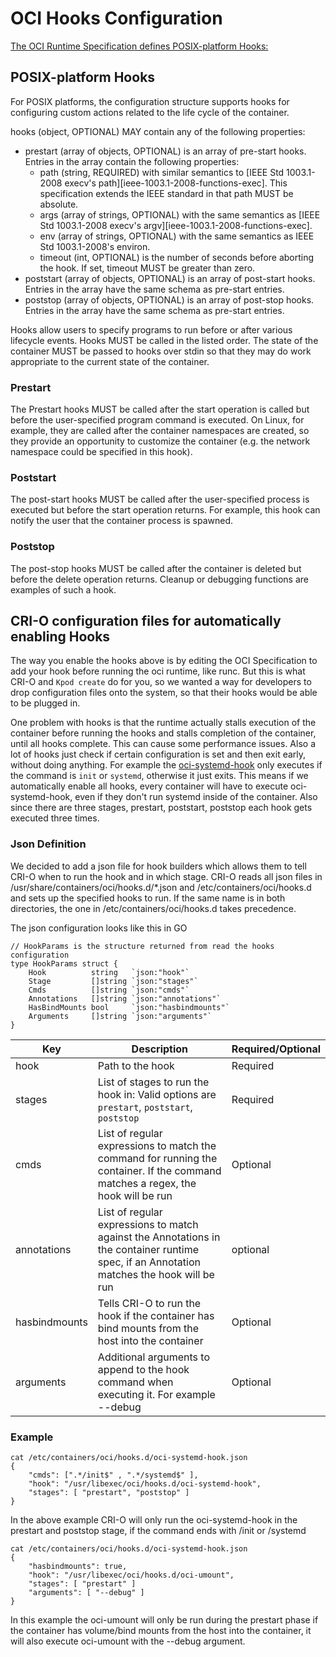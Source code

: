 # OCI Hooks Configuration

[The OCI Runtime Specification defines POSIX-platform Hooks:](
https://github.com/opencontainers/runtime-spec/blob/master/config.md#posix-platform-hooks)

## POSIX-platform Hooks

For POSIX platforms, the configuration structure supports hooks for configuring custom actions related to the life cycle of the container.

hooks (object, OPTIONAL) MAY contain any of the following properties:

 *  prestart (array of objects, OPTIONAL) is an array of pre-start hooks. Entries in the array contain the following properties:
    * path (string, REQUIRED) with similar semantics to [IEEE Std 1003.1-2008 execv's path][ieee-1003.1-2008-functions-exec]. This specification extends the IEEE standard in that path MUST be absolute.
    * args (array of strings, OPTIONAL) with the same semantics as [IEEE Std 1003.1-2008 execv's argv][ieee-1003.1-2008-functions-exec].
    * env (array of strings, OPTIONAL) with the same semantics as IEEE Std 1003.1-2008's environ.
    * timeout (int, OPTIONAL) is the number of seconds before aborting the hook. If set, timeout MUST be greater than zero.
 * poststart (array of objects, OPTIONAL) is an array of post-start hooks. Entries in the array have the same schema as pre-start entries.
 * poststop (array of objects, OPTIONAL) is an array of post-stop hooks. Entries in the array have the same schema as pre-start entries.

Hooks allow users to specify programs to run before or after various lifecycle events. Hooks MUST be called in the listed order. The state of the container MUST be passed to hooks over stdin so that they may do work appropriate to the current state of the container.

### Prestart

The Prestart hooks MUST be called after the start operation is called but before the user-specified program command is executed. On Linux, for example, they are called after the container namespaces are created, so they provide an opportunity to customize the container (e.g. the network namespace could be specified in this hook).

### Poststart

The post-start hooks MUST be called after the user-specified process is executed but before the start operation returns. For example, this hook can notify the user that the container process is spawned.

### Poststop

The post-stop hooks MUST be called after the container is deleted but before the delete operation returns. Cleanup or debugging functions are examples of such a hook.

## CRI-O configuration files for automatically enabling Hooks

The way you enable the hooks above is by editing the OCI Specification to add your hook before running the oci runtime, like runc.  But this is what CRI-O and `Kpod create` do for you, so we wanted a way for developers to drop configuration files onto the system, so that their hooks would be able to be plugged in.

One problem with hooks is that the runtime actually stalls execution of the container before running the hooks and stalls completion of the container, until all hooks complete.  This can cause some performance issues.  Also a lot of hooks just check if certain configuration is set and then exit early, without doing anything.  For example the [oci-systemd-hook](https://github.com/projectatomic/oci-systemd-hook) only executes if the command is `init` or `systemd`, otherwise it just exits.  This means if we automatically enable all hooks, every container will have to execute oci-systemd-hook, even if they don't run systemd inside of the container.   Also since there are three stages, prestart, poststart, poststop each hook gets executed three times.



### Json Definition

We decided to add a json file for hook builders which allows them to tell CRI-O when to run the hook and in which stage.
CRI-O reads all json files in /usr/share/containers/oci/hooks.d/*.json and /etc/containers/oci/hooks.d and sets up the specified hooks to run.  If the same name is in both directories, the one in /etc/containers/oci/hooks.d takes precedence.

The json configuration looks like this in GO
```
// HookParams is the structure returned from read the hooks configuration
type HookParams struct {
	Hook          string   `json:"hook"`
	Stage         []string `json:"stages"`
	Cmds          []string `json:"cmds"`
	Annotations   []string `json:"annotations"`
	HasBindMounts bool     `json:"hasbindmounts"`
	Arguments     []string `json:"arguments"`
}
```

| Key    | Description                                                                                                                        | Required/Optional |
| ------ |----------------------------------------------------------------------------------------------------------------------------------- | -------- |
| hook   | Path to the hook                                                                                                                   | Required |
| stages | List of stages to run the hook in: Valid options are `prestart`, `poststart`, `poststop`                                           | Required |
| cmds   | List of regular expressions to match the command for running the container.  If the command matches a regex, the hook will be run  | Optional |
| annotations | List of regular expressions to match against the Annotations in the container runtime spec, if an Annotation matches the hook will be run|optional |
| hasbindmounts | Tells CRI-O to run the hook if the container has bind mounts from the host into the container | Optional |
| arguments | Additional arguments to append to the hook command when executing it. For example --debug | Optional |

### Example


```
cat /etc/containers/oci/hooks.d/oci-systemd-hook.json
{
    "cmds": [".*/init$" , ".*/systemd$" ],
    "hook": "/usr/libexec/oci/hooks.d/oci-systemd-hook",
    "stages": [ "prestart", "poststop" ]
}
```

In the above example CRI-O will only run the oci-systemd-hook in the prestart and poststop stage, if the command ends with /init or /systemd


```
cat /etc/containers/oci/hooks.d/oci-systemd-hook.json
{
    "hasbindmounts": true,
    "hook": "/usr/libexec/oci/hooks.d/oci-umount",
    "stages": [ "prestart" ]
    "arguments": [ "--debug" ]
}
```
In this example the oci-umount will only be run during the prestart phase if the container has volume/bind mounts from the host into the container, it will also execute oci-umount with the --debug argument.
